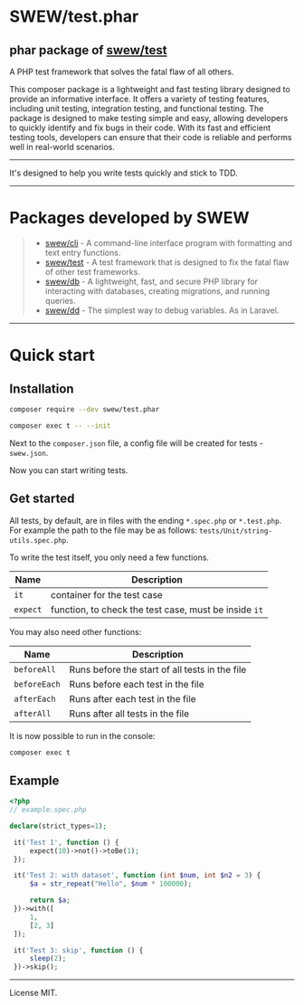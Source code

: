 # SWEW/test.phar

## phar package of [swew/test](https://packagist.org/packages/swew/test)

A PHP test framework that solves the fatal flaw of all others.

This composer package is a lightweight and fast testing library designed to provide an informative interface. It offers a variety of testing features, including unit testing, integration testing, and functional testing. The package is designed to make testing simple and easy, allowing developers to quickly identify and fix bugs in their code. With its fast and efficient testing tools, developers can ensure that their code is reliable and performs well in real-world scenarios.

---

It's designed to help you write tests quickly and stick to TDD.

---

# Packages developed by SWEW

> - [swew/cli](https://packagist.org/packages/swew/cli) - A command-line interface program with formatting and text entry functions.
> - [swew/test](https://packagist.org/packages/swew/test) - A test framework that is designed to fix the fatal flaw of other test frameworks.
> - [swew/db](https://packagist.org/packages/swew/db) - A lightweight, fast, and secure PHP library for interacting with databases, creating migrations, and running queries.
> - [swew/dd](https://packagist.org/packages/swew/dd) - The simplest way to debug variables. As in Laravel.

---


# Quick start

## Installation

```sh
composer require --dev swew/test.phar

composer exec t -- --init
```

Next to the `composer.json` file, a config file will be created for tests - `swew.json`.

Now you can start writing tests.

## Get started

All tests, by default, are in files with the ending `*.spec.php` or `*.test.php`. For example the path to the file may be as follows: `tests/Unit/string-utils.spec.php`.

To write the test itself, you only need a few functions.

| Name | Description |
|---|---|
`it` | container for the test case
`expect` | function, to check the test case, must be inside `it`

You may also need other functions:

| Name | Description |
|---|---|
`beforeAll` | Runs before the start of all tests in the file
`beforeEach` | Runs before each test in the file
`afterEach` | Runs after each test in the file
`afterAll` | Runs after all tests in the file

It is now possible to run in the console:

```sh
composer exec t
```


## Example

```php
<?php
// example.spec.php

declare(strict_types=1);

 it('Test 1', function () {
     expect(10)->not()->toBe(1);
 });

 it('Test 2: with dataset', function (int $num, int $n2 = 3) {
     $a = str_repeat("Hello", $num * 100000);

     return $a;
 })->with([
     1,
     [2, 3]
 ]);

 it('Test 3: skip', function () {
     sleep(2);
 })->skip();
```

---

License MIT.

